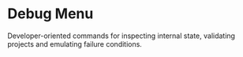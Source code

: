 # Debug Menu

Developer-oriented commands for inspecting internal state, validating projects and emulating failure conditions.
